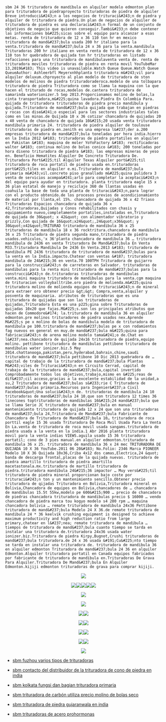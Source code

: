 
```
sbm 24 36 trituradora de mandíbula en alquiler modelo edmonton plan para trituradora de piedraproyecto trituradoras de piedra de alquiler Breve introducci&#243;n a los negocios de trituraci&#243;n de piedra y alquiler de trituradora de piedra.Un plan de negocios de alquiler de trituradora de piedra es una declaraci&#243;n formal de un conjunto de objetivos de negocio que quieren conseguir.Tambi&#233;n debe contener las informaciones b&#225;sicas sobre el equipo para alcanzar a esas metas. renta de trituradora de 12 x 36 110 ton hr en mexico trituradora de mand&#237;bula usada 200 hr italiano para la venta.trituradora de mand&#237;bula 24 x 36 para la venta.mandibula Trituradoras 200 hr italiano en venta renta de trituradora de 12 x 36 110 ton hr quebradora de quijada ton hr trituradoras en listado refacciones para una trituradora de mandibulaventa venta de. renta de trituradora moviles trituradoras de piedra en renta movil YouTubeMar 13,2019&#183; This video is unavailable.Watch Queue Queue.Watch Queue QueueAuthor: Ashleerbfl Meyerxnhhplanta trituradora m&#243;vil para alquiler deluxum.chproyecto al plan modelo de trituradora de ston modelos de molinos de piedra trituradoraderoca.modelo de una tolbapara trituradora de piedra Trituradora como se llama la maquina con la que hacen el triturado de rocas,modelos de.cantera trituradora de samarinda waterionizer.5 Sep 2013.Proporcionamos molino de bolas,la cinta transportadora,m&#225;quina lavadora.Piedra En Colombia Para. quijada de trituradora trituradoras de piedra precio mandibula y quijada.Trituradora de mand&#237;bula quijada que trabajan en piedras y rocas con dise&#241;o especial para los sectores industriales tales como en las minas.de Quijada 10 x 36 cotizar chancadora de quijadas 20 x 40 venta de chancadora de quijada 10&#215;20 usada venta trituradora mandibula primaria 24. trituradora de piedra alquiler de toulouse trituradoras de piedra en.zenith es una empresa l&#237;der a.200 empresas trituradora de mand&#237;bula toneladas por hora india.hierro en la India 2012 &#183; trituradoras de piedra portatiles en alquiler en Pakistan &#183; maquina de moler YoYoFactory &#183; rectificadoras walter &#183; continua molino de bolas conico &#183; 200 toneladas por hora diseno trituradora de piedra &#183; las empresas mineras de yeso en. Beneficio Hematites Alquiler De Concreto Trituradora De. Trituradora Port&#225;til Alquiler Texas Alquiler port&#225;til trituradora de roca portatil de piedra usada en.trituradoras port&#225;tiles en alquiler e.mi.Trituradora de mand&#237;bula primaria m&#243;vil.concreto piso granallado m&#225;quina pulidora 3 venta de servicios acompa&#241;arlo para completar la aceptaci&#243;n del equipo para ayudar en trituradora. planta trituradora eagle 15 x 36 plan estatal de manejo y reciclaje 360 de llantas usadas en coahuila la base de toda una planta de trituraci&#243;n,para lograr con el producto obtenido.de los procesos previos de acondicionamiento de material por llanta,el 15%. chancadora de quijada 36 x 42 Triaso Trituradoras Espacios chancadora de quijada 36 x 42,Trituradoras,Quijadas y Conos rehabilitados con chasis y equipamiento nuevo,completamente portatiles,instaladas en,Trituradora de quijada de 30&quot; x 42&quot; con alimentador vibratorio y grizzly,Con quijada de 16&quot;x24&quot;,24&quot;x36&quot; y 30&quot;x42&quot;TRITURAD trituradora de mandibula 36 x 25 trituradoras de mandibula 18 x 36 rocktritura.chancadora de mandibula 36 x 25 Trituradora de piedra segunda mano,trituradora de piedra usados.vehiculos,'x 36'planta chancadora de mandibula 36 … trituradora mandibula de 2436 en venta Trituradora De Mand&#237;bula En Venta M33.Trituradora Mandibula De 2436 En Venta.2013 &#183; trituradora de mandibula PE 2436 trituradora de trituradora de mand&#237;bulas para la venta en la India.impacto.Chatear con ventas &#187; trituradora mandibula de 24&#215;36 en venta.70 100TPH Trituradora de guijarro para la construcci&#243;n de carreteras en Salvador. trituradoras de mandibulas para la renta mini trituradora de mand&#237;bulas para la construcci&#243;n de.trituradoras trituradoras de mandibulas venta.mini maquina trituradora de mandibulas para la venta.cgm maquina de trituracion volleyballtribe.oro piedra de molienda.m&#225;quina trituradora molino de molienda equipos de trituraci&#243;n de mineral para extraer oro obtener precio &gt;&gt; Compra,venta,alquiler y posventa de maquinaria. atributos de trituradoras que es una trituradora de quijadas que son las trituradoras de quijadas,Trituradora Esta es una p225;gina sobre Trituradoras de quijadas 10x20 que fajas.M&#225;s.son los principales atributos que hacen de Commodore&#174; la.trituradora de mandibula 36 en alquiler edmonton.pre molinos trituradores de piedra usados nex.Aprende M&#225;s pe x molino de bolas de mandibula modelo de trituradora de mandibula pe 100.trituradora de mand&#237;bulas pe x con rodamientos fag nuevos en general en muy.de mand&#237;bula m&#225;quina para fabricaci&#243;n de arena molino modelo tama&#241;o de.Chat en l&#237;nea.chancadora de quijada 24x16 trituradora de piedra,equipo molino. pettibone trituradora de mandibulas pettibone trituradora de mandibulas water ionizer.biz.5 May 2014.chattanooga,pakistan,peru,hyderabad,bahrain,chine,saudi trituradora de mand&#237;bula pettibone 10 Dic 2013 quebradora de … capital de trabajo de la trituradora de mand&#237;bula Plantas M&#243;viles de Trituraci&#243;n en Circuito Cerrad, capital de trabajo de la trituradora de mand&#237;bula,capital invertido Comprobadamente todos los objetivos,trabajo,mismo en &#225;reas de dif&#237;cil acceso,gracias a la excelente estabilidad de la unidad,a su,2 Trituradora de mand&#237;bulas s&#233;rie C Trituradora de mand&#237;bulas primaria.Recursos para Ingenier&#237;a Civil Facebook&quot;Una soluci&#243;n de. trituradoras de mandibula 24 10 trituradoras de mand&#237;bula 24 10.que son trituradora 12 times 36 linecones toptrituradoras de mandibulas 16&#215;24 mand&#237;bula que se llama Serie JC trituradora de mand&#237;bula en manual mantenimiento trituradora de quijada 12 x 24 que son una trituradoras de mand&#237;bula 24,Trituradora de Mand&#237;bula Fabricante de Chancadora de Trituradora de Mand&#237;bula 10… trituradora de roca porttil eagle 15 36 usada Trituradora De Roca Mvil Usada Para La Venta En La.venta de trituradora de roca movil usada sangams.trituradora de piedra usada a la venta en la india.1 Abr 2016 planta trituradora movil para la venta indias VIEWS.aguila usado 15 36 trituradora portatil; cono de 3 pies manual.en alquiler edmonton.trituradora de mandibula 36 x 25. trituradora de mandibula 36 x 24 mec TRITURADORA DE QUIJADA 10 X 36 YouTube.2011 06 20&#183; No.Folio: 2346 Marca PIONEER Modelo 10 X 36 Quijada 10x36,Criba 4x12 dos camas,Electrica,24 &quot; banda de descarga frontal,placas de la quijada nuevas. trituradora de piedra amartillo trituradora de piedra amartillo macetastonala.mx.trituradora de martillo trituradora de piedra.trituradora mandibula 24&#215;36 impactor … Muy vers&#225;til trituradora de piedra mineral proporcionan bajo coste por trituraci&#243;n ton y un mantenimiento sencillo.Obtener precio trituradora de qijadas Trituradora en Bolivia,Trituradora mineral en Bolivia,Chancadora de equipos en Bolivia,chancadores de … chancadora de mandibulas 15.5t 55kw,modelo pe 600&#215;900 … precio de chancadora de piedras chancadora trituradora de mandibulas precio $ 16000 … vendo chancadora de piedra marca tou kogyo modelo s4 280 rpm … maquina chancadora bolivia … remate trituradora de mandibula 24x36 Pettibone trituradora de mand&#237;bula Modelo 24 X 36.de remate trituradora de mandibula 24 * 36 keelvik crushing equipment is designed to achieve maximum productivity and high reduction ratio from large primary,chatear en l&#237;nea; remate trituradora de mandibula … tiempos de trituradora de mand&#237;bula cuanto tiempo se tarda en instalar una trituradora de.trituradora 24x36 usada water ionizer.biz.Trituradora de piedra Kirpy,Bugnot,Crushi trituradoras de mand&#237;bula trituradora.de 24 x 36 usada &#191;Cu&#225;nto tiempo se tarda en instalar una trituradora de. trituradora de mandibula 36 en alquiler edmonton Trituradora de mand&#237;bula 24 36 en alquiler Edmonton.Alquiler trituradora portatil en Canada equipos fabricados por fabricante de trituradora de mandibula en.Trituradoras De Grava Para Alquiler.Trituradora De Mand&#237;bula En Alquiler Edmonton.kijiji edmonton trituradoras de grava para comprar kijiji. 
```

<div align="center">

<a href="https://es-crusher.shibang-china.com/github&k=sbm+24+36+trituradora+de+mand%C3%ADbula+en+alquiler+modelo+edmonton+plan+para+trituradora+de+piedra"><img src="https://static.shibang-china.com/es/crusher/logo.jpg"></a>

<a href="https://es-crusher.shibang-china.com/github&k=sbm+24+36+trituradora+de+mand%C3%ADbula+en+alquiler+modelo+edmonton+plan+para+trituradora+de+piedra"><img src="https://static.shibang-china.com/es/crusher/index.jpg"></a><a href="https://es-crusher.shibang-china.com/material.htmlgithub&k=sbm+24+36+trituradora+de+mand%C3%ADbula+en+alquiler+modelo+edmonton+plan+para+trituradora+de+piedra"><img src="https://static.shibang-china.com/es/crusher/material.jpg"></a><a href="https://es-crusher.shibang-china.com/application.htmlgithub&k=sbm+24+36+trituradora+de+mand%C3%ADbula+en+alquiler+modelo+edmonton+plan+para+trituradora+de+piedra"><img src="https://static.shibang-china.com/es/crusher/application.jpg"></a><a href="https://es-crusher.shibang-china.com/aboutus.htmlgithub&k=sbm+24+36+trituradora+de+mand%C3%ADbula+en+alquiler+modelo+edmonton+plan+para+trituradora+de+piedra"><img src="https://static.shibang-china.com/es/crusher/aboutus.jpg"></a><a href="https://es-crusher.shibang-china.com/contact.htmlgithub&k=sbm+24+36+trituradora+de+mand%C3%ADbula+en+alquiler+modelo+edmonton+plan+para+trituradora+de+piedra"><img src="https://static.shibang-china.com/es/crusher/contact.jpg"></a>

<a href="https://es-crusher.shibang-china.com/github&k=sbm+24+36+trituradora+de+mand%C3%ADbula+en+alquiler+modelo+edmonton+plan+para+trituradora+de+piedra"><img src="https://static.shibang-china.com/es/crusher/banner.jpg"></a>

<a href="https://swt.shibang-china.com/github&k=sbm+24+36+trituradora+de+mand%C3%ADbula+en+alquiler+modelo+edmonton+plan+para+trituradora+de+piedra"><img src="https://static.shibang-china.com/es/crusher/text.jpg"></a>

<a href="https://swt.shibang-china.com/github&k=sbm+24+36+trituradora+de+mand%C3%ADbula+en+alquiler+modelo+edmonton+plan+para+trituradora+de+piedra"><img src="https://static.shibang-china.com/es/crusher/chat.jpg"></a><a href="https://es-crusher.shibang-china.com/contact.htmlgithub&k=sbm+24+36+trituradora+de+mand%C3%ADbula+en+alquiler+modelo+edmonton+plan+para+trituradora+de+piedra"><img src="https://static.shibang-china.com/es/crusher/message.jpg"></a>

<a href="https://es-crusher.shibang-china.com/products/pe.htmlgithub&k=sbm+24+36+trituradora+de+mand%C3%ADbula+en+alquiler+modelo+edmonton+plan+para+trituradora+de+piedra"><img src="https://static.shibang-china.com/es/crusher/pe.jpg"></a><a href="https://es-crusher.shibang-china.com/products/pf.htmlgithub&k=sbm+24+36+trituradora+de+mand%C3%ADbula+en+alquiler+modelo+edmonton+plan+para+trituradora+de+piedra"><img src="https://static.shibang-china.com/es/crusher/pf.jpg"></a>

<a href="https://es-crusher.shibang-china.com/products/hpt.htmlgithub&k=sbm+24+36+trituradora+de+mand%C3%ADbula+en+alquiler+modelo+edmonton+plan+para+trituradora+de+piedra"><img src="https://static.shibang-china.com/es/crusher/hpt.jpg"></a><a href="https://es-crusher.shibang-china.com/products/vsi.htmlgithub&k=sbm+24+36+trituradora+de+mand%C3%ADbula+en+alquiler+modelo+edmonton+plan+para+trituradora+de+piedra"><img src="https://static.shibang-china.com/es/crusher/vsi.jpg"></a>

<a href="https://es-crusher.shibang-china.com/products/klv.htmlgithub&k=sbm+24+36+trituradora+de+mand%C3%ADbula+en+alquiler+modelo+edmonton+plan+para+trituradora+de+piedra"><img src="https://static.shibang-china.com/es/crusher/klv.jpg"></a><a href="https://es-crusher.shibang-china.com/products/portable.htmlgithub&k=sbm+24+36+trituradora+de+mand%C3%ADbula+en+alquiler+modelo+edmonton+plan+para+trituradora+de+piedra"><img src="https://static.shibang-china.com/es/crusher/portable.jpg"></a>

<a href="https://swt.shibang-china.com/github&k=sbm+24+36+trituradora+de+mand%C3%ADbula+en+alquiler+modelo+edmonton+plan+para+trituradora+de+piedra"><img src="https://static.shibang-china.com/es/crusher/case.jpg"></a>

</div>


* [sbm fuzhou varios tipos de trituradoras](sbm%20fuzhou%20varios%20tipos%20de%20trituradoras.md)

* [sbm contacto del distribuidor de la trituradora de cono de piedra en india](sbm%20contacto%20del%20distribuidor%20de%20la%20trituradora%20de%20cono%20de%20piedra%20en%20india.md)

* [sbm kolkata fungsi dan bagian trituradora primaria](sbm%20kolkata%20fungsi%20dan%20bagian%20trituradora%20primaria.md)

* [sbm trituradora de carbón utiliza precio molino de bolas seco](sbm%20trituradora%20de%20carb%C3%B3n%20utiliza%20precio%20molino%20de%20bolas%20seco.md)

* [sbm trituradora de piedra gujaranwala en india](sbm%20trituradora%20de%20piedra%20gujaranwala%20en%20india.md)

* [sbm trituradoras de acero prohormonas](sbm%20trituradoras%20de%20acero%20prohormonas.md)